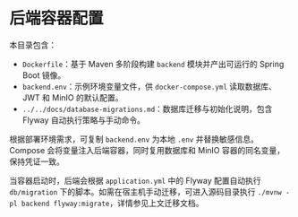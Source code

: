 # 后端容器配置

本目录包含：

- `Dockerfile`：基于 Maven 多阶段构建 `backend` 模块并产出可运行的 Spring Boot 镜像。
- `backend.env`：示例环境变量文件，供 `docker-compose.yml` 读取数据库、JWT 和 MinIO 的默认配置。
- `../../docs/database-migrations.md`：数据库迁移与初始化说明，包含 Flyway 自动执行策略与手动命令。

根据部署环境需求，可复制 `backend.env` 为本地 `.env` 并替换敏感信息。Compose 会将变量注入后端容器，同时复用数据库和 MinIO 容器的同名变量，保持凭证一致。

当容器启动时，后端会根据 `application.yml` 中的 Flyway 配置自动执行 `db/migration` 下的脚本。如需在宿主机手动迁移，可进入源码目录执行 `./mvnw -pl backend flyway:migrate`，详情参见上文迁移文档。
